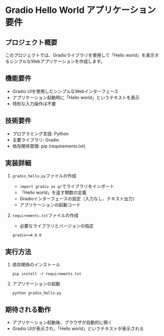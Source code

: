 # Gradio Hello World アプリケーション要件

## プロジェクト概要
このプロジェクトでは、Gradioライブラリを使用して「Hello world」を表示するシンプルなWebアプリケーションを作成します。

## 機能要件
- Gradio UIを使用したシンプルなWebインターフェース
- アプリケーション起動時に「Hello world」というテキストを表示
- 特別な入力操作は不要

## 技術要件
- プログラミング言語: Python
- 主要ライブラリ: Gradio
- 依存関係管理: pip (requirements.txt)

## 実装詳細
1. `gradio_hello.py`ファイルの作成
   - `import gradio as gr`でライブラリをインポート
   - 「Hello world」を返す関数の定義
   - Gradioインターフェースの設定（入力なし、テキスト出力）
   - アプリケーションの起動コード

2. `requirements.txt`ファイルの作成
   - 必要なライブラリとバージョンの指定
   ```
   gradio>=4.0.0
   ```

## 実行方法
1. 依存関係のインストール
   ```
   pip install -r requirements.txt
   ```

2. アプリケーションの起動
   ```
   python gradio_hello.py
   ```

## 期待される動作
- アプリケーション起動後、ブラウザが自動的に開く
- Gradio UIが表示され、「Hello world」というテキストが表示される
